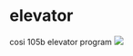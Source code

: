 # elevator
cosi 105b elevator program
<a href="https://codeclimate.com/github/jmaeda/elevator"><img src="https://codeclimate.com/github/jmaeda/elevator/badges/gpa.svg" /></a>
